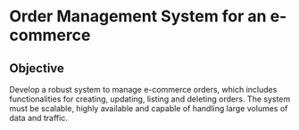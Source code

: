 # Order Management System for an e-commerce

## Objective

Develop a robust system to manage e-commerce orders, which includes functionalities for creating, updating, listing and deleting orders. The system must be scalable, highly available and capable of handling large volumes of data and traffic.
